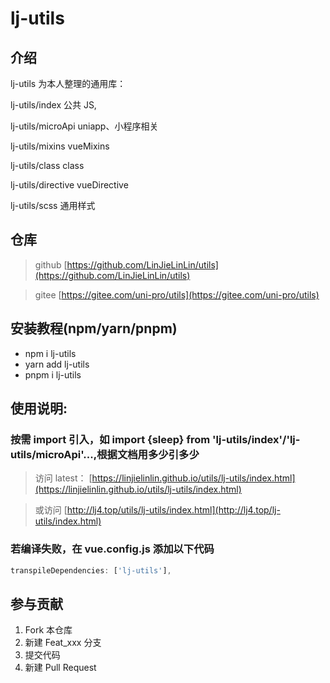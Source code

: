 # lj-utils

## 介绍

lj-utils 为本人整理的通用库：

lj-utils/index 公共 JS,

lj-utils/microApi uniapp、小程序相关

lj-utils/mixins vueMixins

lj-utils/class class

lj-utils/directive vueDirective

lj-utils/scss 通用样式

## 仓库

> github [https://github.com/LinJieLinLin/utils](https://github.com/LinJieLinLin/utils)

> gitee [https://gitee.com/uni-pro/utils](https://gitee.com/uni-pro/utils)

## 安装教程(npm/yarn/pnpm)

- npm i lj-utils
- yarn add lj-utils
- pnpm i lj-utils

## 使用说明:

### 按需 import 引入，如 import {sleep} from 'lj-utils/index'/'lj-utils/microApi'...,根据文档用多少引多少

> 访问 latest： [https://linjielinlin.github.io/utils/lj-utils/index.html](https://linjielinlin.github.io/utils/lj-utils/index.html)

> 或访问 [http://lj4.top/utils/lj-utils/index.html](http://lj4.top/lj-utils/index.html)

### 若编译失败，在 vue.config.js 添加以下代码

```js
transpileDependencies: ['lj-utils'],
```

## 参与贡献

1. Fork 本仓库
2. 新建 Feat_xxx 分支
3. 提交代码
4. 新建 Pull Request

